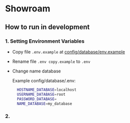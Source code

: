 # Showroam

## How to run in development

### 1. Setting Environment Variables
- Copy file `.env.example` at [config/database/env.example]((config/database/.env.example))
- Rename file `.env copy.example` to `.env`  
- Change name database  
  
   Example config/database/.env:
   ```sh
     HOSTNAME_DATABASE=localhost
     USERNAME_DATABASE=root
     PASSWORD_DATABASE=
     NAME_DATABASE=my_database
   ```

### 2.